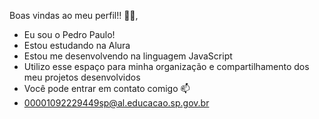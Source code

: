 Boas vindas ao meu perfil!! 💙💙,
- Eu sou o Pedro Paulo!
- Estou estudando na Alura
- Estou me desenvolvendo na linguagem JavaScript
- Utilizo esse espaço para minha organização e compartilhamento dos meu projetos desenvolvidos
- Você pode entrar em contato comigo 📫
- 00001092229449sp@al.educacao.sp.gov.br
